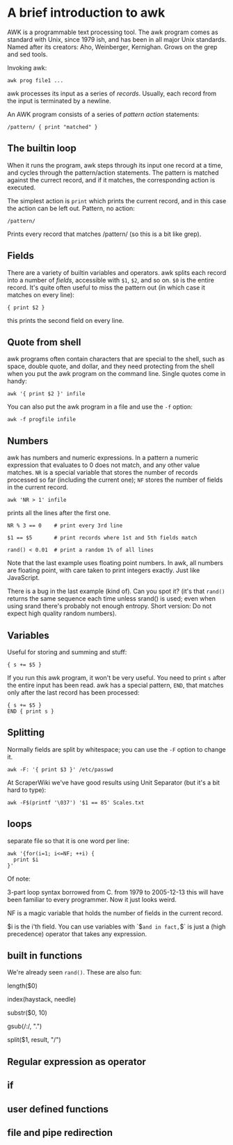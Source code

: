 # A brief introduction to awk

AWK is a programmable text processing tool. The awk program comes as
standard with Unix, since 1979 ish, and has been in all major Unix
standards. Named after its creators: Aho, Weinberger, Kernighan.
Grows on the grep and sed tools.

Invoking awk:

    awk prog file1 ...

awk processes its input as a series of *records*. Usually, each
record from the input is terminated by a newline.

An AWK program consists of a series of *pattern* *action*
statements:

    /pattern/ { print "matched" }

## The builtin loop

When it runs the program, awk steps through its input one record
at a time, and cycles through the pattern/action statements. The
pattern is matched against the currect record, and if it
matches, the corresponding action is executed.

The simplest action is `print` which prints the current record,
and in this case the action can be left out. Pattern, no action:

    /pattern/

Prints every record that matches /pattern/ (so this is a bit like grep).

## Fields

There are a variety of builtin variables and operators.  awk splits
each record into a number of *fields*, accessible with `$1`, `$2`,
and so on. `$0` is the entire record. It's quite often useful to
miss the pattern out (in which case it matches on every line):

    { print $2 }

this prints the second field on every line.

## Quote from shell

awk programs often contain characters that are special to the
shell, such as space, double quote, and dollar, and they need
protecting from the shell when you put the awk program on the
command line. Single quotes come in handy:

    awk '{ print $2 }' infile

You can also put the awk program in a file and use the `-f`
option:

    awk -f progfile infile

## Numbers

awk has numbers and numeric expressions. In a pattern a numeric
expression that evaluates to 0 does not match, and any other
value matches. `NR` is a special variable that stores the
number of records processed so far (including the current one);
`NF` stores the number of fields in the current record.

    awk 'NR > 1' infile

prints all the lines after the first one.

    NR % 3 == 0    # print every 3rd line

    $1 == $5       # print records where 1st and 5th fields match

    rand() < 0.01  # print a random 1% of all lines

Note that the last example uses floating point numbers. In awk,
all numbers are floating point, with care taken to print
integers exactly. Just like JavaScript.

There is a bug in the last example (kind of). Can you spot it?
(it's that `rand()` returns the same sequence each time unless
srand() is used; even when using srand there's probably not enough
entropy. Short version: Do not expect high quality random numbers).

## Variables

Useful for storing and summing and stuff:

    { s += $5 }

If you run this awk program, it won't be very useful. You need
to print `s` after the entire input has been read. awk has a
special pattern, `END`, that matches only after the last record
has been processed:

    { s += $5 }
    END { print s }

## Splitting

Normally fields are split by whitespace; you can use the `-F`
option to change it.

    awk -F: '{ print $3 }' /etc/passwd

At ScraperWiki we've have good results using Unit Separator (but
it's a bit hard to type):

    awk -F$(printf '\037') '$1 == 85' Scales.txt

## loops

separate file so that it is one word per line:

    awk '{for(i=1; i<=NF; ++i) {
      print $i
    }'

Of note:

3-part loop syntax borrowed from C. from 1979 to
2005-12-13 this will have been familiar to every programmer.
Now it just looks weird.

NF is a magic variable that holds the number of fields in
the current record.

$i is the i'th field. You can use variables with `$` and in
fact, `$` is just a (high precedence) operator that takes any
expression.



## built in functions

We're already seen `rand()`. These are also fun:

length($0)

index(haystack, needle)

substr($0, 10)

gsub(/:/, ".")

split($1, result, "/")


## Regular expression as operator

## if

## user defined functions

## file and pipe redirection
